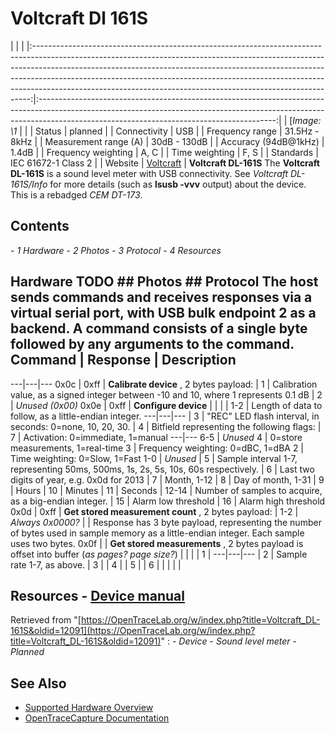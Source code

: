 # Voltcraft Dl 161S
| | | |:-----------------------------------------------------------------------------------------------------------------------------------------------------------------------------------------------------------------------------------------------------------------------------------------------------------------------------------------------------------------------------------------------------:|:-----------------------------------------------------------------------------------------------------------------------------------------------------------------------------------------------------------------------:| | [*Image: \1* | | | Status | planned | | Connectivity | USB | | Frequency range | 31.5Hz - 8kHz | | Measurement range (A) | 30dB - 130dB | | Accuracy (94dB@1kHz) | 1.4dB | | Frequency weighting | A, C | | Time weighting | F, S | | Standards | IEC 61672-1 Class 2 | | Website | [Voltcraft](http://www.conrad.de/ce/de/product/105054/VOLTCRAFT-DL-161S-USB-Schallpegel-Datenlogger-315-Hz-8-kHz-30-bis-130-dB-Schallpegel-Messgeraet-Laerm-Messgeraet) | **Voltcraft DL-161S** The **Voltcraft DL-161S** is a sound level meter with USB connectivity. See *Voltcraft DL-161S/Info* for more details (such as **lsusb -vvv** output) about the device. This is a rebadged *CEM DT-173*.
## Contents
\- *1 Hardware* \- *2 Photos* \- *3 Protocol* \- *4 Resources*
## Hardware TODO ## Photos ## Protocol The host sends commands and receives responses via a virtual serial port, with USB bulk endpoint 2 as a backend. A command consists of a single byte followed by any arguments to the command.  Command | Response | Description
---|---|---
0x0c | 0xff | **Calibrate device** , 2 bytes payload:
| 1 | Calibration value, as a signed integer between -10 and 10, where 1 represents 0.1 dB
| 2 | _Unused (0x00)_
0x0e | 0xff | **Configure device**
|  |  |  | 1-2 | Length of data to follow, as a little-endian integer.
---|---|---
| 3 | "REC" LED flash interval, in seconds: 0=none, 10, 20, 30.
| 4 | Bitfield representing the following flags:  | 7 | Activation: 0=immediate, 1=manual
---|---
6-5 | _Unused_
4 | 0=store measurements, 1=real-time
3 | Frequency weighting: 0=dBC, 1=dBA
2 | Time weighting: 0=Slow, 1=Fast
1-0 | _Unused_
| 5 | Sample interval 1-7, representing 50ms, 500ms, 1s, 2s, 5s, 10s, 60s respectively.
| 6 | Last two digits of year, e.g. 0x0d for 2013
| 7 | Month, 1-12
| 8 | Day of month, 1-31
| 9 | Hours
| 10 | Minutes
| 11 | Seconds
| 12-14 | Number of samples to acquire, as a big-endian integer.
| 15 | Alarm low threshold
| 16 | Alarm high threshold
0x0d | 0xff | **Get stored measurement count** , 2 bytes payload:
| 1-2 | _Always 0x0000?_
|  | Response has 3 byte payload, representing the number of bytes used in sample memory as a little-endian integer. Each sample uses two bytes.
0x0f |  | **Get stored measurements** , 2 bytes payload is offset into buffer (_as pages? page size?_)
|  |  |  | 1 |
---|---|---
| 2 | Sample rate 1-7, as above.
| 3 |
| 4 |
| 5 |
| 6 |
|  |
|  |
## Resources \- [Device manual](http://www.produktinfo.conrad.com/datenblaetter/100000-124999/105054-an-01-ml-DL_161S_SCHALLP_DATENLOGGER_de_en_fr_nl.pdf)
Retrieved from "[https://OpenTraceLab.org/w/index.php?title=Voltcraft_DL-161S&oldid=12091](https://OpenTraceLab.org/w/index.php?title=Voltcraft_DL-161S&oldid=12091)"
: \- *Device* \- *Sound level meter* \- *Planned*
## See Also
- [Supported Hardware Overview](../supported-hardware.md)
- [OpenTraceCapture Documentation](../../opentracecapture/overview.md)

